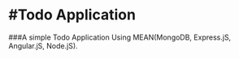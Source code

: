 #Todo Application
=================
###A simple Todo Application Using MEAN(MongoDB, Express.jS, Angular.jS, Node.jS).
